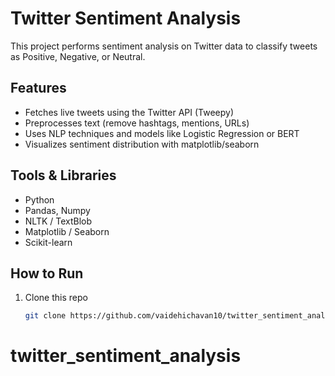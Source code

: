 # Twitter Sentiment Analysis

This project performs sentiment analysis on Twitter data to classify tweets as Positive, Negative, or Neutral.

## Features
- Fetches live tweets using the Twitter API (Tweepy)
- Preprocesses text (remove hashtags, mentions, URLs)
- Uses NLP techniques and models like Logistic Regression or BERT
- Visualizes sentiment distribution with matplotlib/seaborn

## Tools & Libraries
- Python
- Pandas, Numpy
- NLTK / TextBlob
- Matplotlib / Seaborn
- Scikit-learn

## How to Run
1. Clone this repo  
   ```bash
   git clone https://github.com/vaidehichavan10/twitter_sentiment_analysis.git
# twitter_sentiment_analysis
